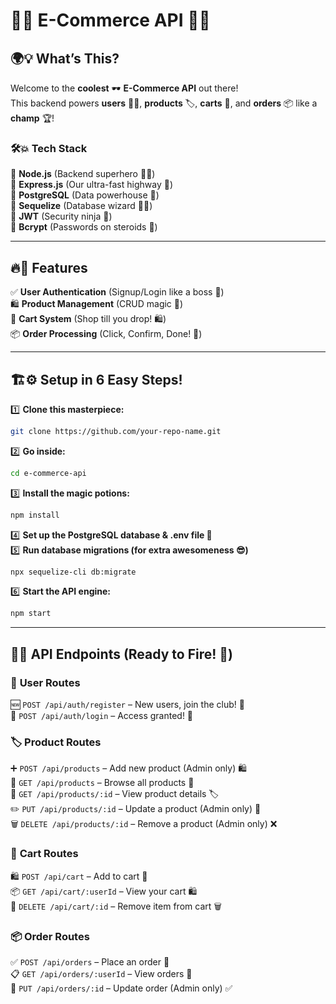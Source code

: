 

# 🌟✨ E-Commerce API 🚀🛒  

## 🌍💡 What’s This?
Welcome to the **coolest** 🕶️ **E-Commerce API** out there!  
This backend powers **users** 🧑‍💻, **products** 🏷️, **carts** 🛒, and **orders** 📦 like a **champ** 🏆!  

### 🛠️💥 Tech Stack
🔹 **Node.js** (Backend superhero 🦸‍♂️)  
🔹 **Express.js** (Our ultra-fast highway 🚀)  
🔹 **PostgreSQL** (Data powerhouse 🐘)  
🔹 **Sequelize** (Database wizard 🧙‍♂️)  
🔹 **JWT** (Security ninja 🔐)  
🔹 **Bcrypt** (Passwords on steroids 💪)  

---

## 🔥💨 Features  
✅ **User Authentication** (Signup/Login like a boss 🔑)  
🛍️ **Product Management** (CRUD magic 📝)  
🛒 **Cart System** (Shop till you drop! 🛍️)  
📦 **Order Processing** (Click, Confirm, Done! 📜)  

---

## 🏗️⚙️ Setup in 6 Easy Steps!  

1️⃣ **Clone this masterpiece:**  
   ```sh
   git clone https://github.com/your-repo-name.git
   ```
2️⃣ **Go inside:**  
   ```sh
   cd e-commerce-api
   ```
3️⃣ **Install the magic potions:**  
   ```sh
   npm install
   ```
4️⃣ **Set up the PostgreSQL database & .env file 📝**  
5️⃣ **Run database migrations (for extra awesomeness 😎)**  
   ```sh
   npx sequelize-cli db:migrate
   ```
6️⃣ **Start the API engine:**  
   ```sh
   npm start
   ```

---

## 📡💥 API Endpoints (Ready to Fire! 🚀)  

### 👤 **User Routes**  
🆕 `POST /api/auth/register` – New users, join the club! 🎉  
🔑 `POST /api/auth/login` – Access granted! 🔐  

### 🏷️ **Product Routes**  
➕ `POST /api/products` – Add new product (Admin only) 🛍️  
📜 `GET /api/products` – Browse all products 🧐  
🔎 `GET /api/products/:id` – View product details 🏷️  
✏️ `PUT /api/products/:id` – Update a product (Admin only) 🔄  
🗑️ `DELETE /api/products/:id` – Remove a product (Admin only) ❌  

### 🛒 **Cart Routes**  
🛍️ `POST /api/cart` – Add to cart 🛒  
📦 `GET /api/cart/:userId` – View your cart 🛍️  
🚫 `DELETE /api/cart/:id` – Remove item from cart 🗑️  

### 📦 **Order Routes**  
✅ `POST /api/orders` – Place an order 📜  
📋 `GET /api/orders/:userId` – View orders 🔎  
🔄 `PUT /api/orders/:id` – Update order (Admin only) ✅  

